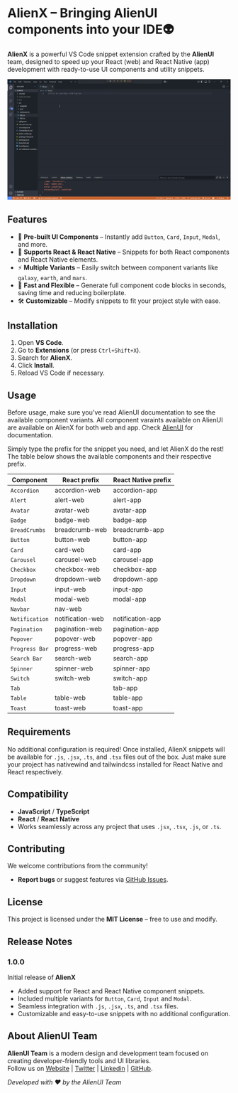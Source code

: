 # AlienX – Bringing AlienUI components into your IDE👽

**AlienX** is a powerful VS Code snippet extension crafted by the **AlienUI** team, designed to speed up your React (web) and React Native (app) development with ready-to-use UI components and utility snippets.

![alienx](alienx.gif)

## Features

- 🚀 **Pre-built UI Components** – Instantly add `Button`, `Card`, `Input`, `Modal`, and more.
- 🧩 **Supports React & React Native** – Snippets for both React components and React Native elements.
- ⚡ **Multiple Variants** – Easily switch between component variants like `galaxy`, `earth`, and `mars`.
- 🔄 **Fast and Flexible** – Generate full component code blocks in seconds, saving time and reducing boilerplate.
- 🛠️ **Customizable** – Modify snippets to fit your project style with ease.

## Installation

1. Open **VS Code**.
2. Go to **Extensions** (or press `Ctrl+Shift+X`).
3. Search for **AlienX**.
4. Click **Install**.
5. Reload VS Code if necessary.

## Usage

Before usage, make sure you've read AlienUI documentation to see the available component variants. All component varaints available on AlienUI are available on AlienX for both web and app. Check [AlienUI](https://alienui.vercel.app) for documentation.

Simply type the prefix for the snippet you need, and let AlienX do the rest!
The table below shows the available components and their respective prefix.

| **Component**  | **React prefix** | **React Native prefix** |
| -------------- | ---------------- | ----------------------- |
| `Accordion`    | accordion-web    | accordion-app           |
| `Alert`        | alert-web        | alert-app               |
| `Avatar`       | avatar-web       | avatar-app              |
| `Badge`        | badge-web        | badge-app               |
| `BreadCrumbs`  | breadcrumb-web   | breadcrumb-app          |
| `Button`       | button-web       | button-app              |
| `Card`         | card-web         | card-app                |
| `Carousel`     | carousel-web     | carousel-app            |
| `Checkbox`     | checkbox-web     | checkbox-app            |
| `Dropdown`     | dropdown-web     | dropdown-app            |
| `Input`        | input-web        | input-app               |
| `Modal`        | modal-web        | modal-app               |
| `Navbar`       | nav-web          |                         |
| `Notification` | notification-web | notification-app        |
| `Pagination`   | pagination-web   | pagination-app          |
| `Popover`      | popover-web      | popover-app             |
| `Progress Bar` | progress-web     | progress-app            |
| `Search Bar`   | search-web       | search-app              |
| `Spinner`      | spinner-web      | spinner-app             |
| `Switch`       | switch-web       | switch-app              |
| `Tab`          |                  | tab-app                 |
| `Table`        | table-web        | table-app               |
| `Toast`        | toast-web        | toast-app               |

## Requirements

No additional configuration is required! Once installed, AlienX snippets will be available for `.js`, `.jsx`, `.ts`, and `.tsx` files out of the box.
Just make sure your project has nativewind and tailwindcss installed for React Native and React respectively.

## Compatibility

- **JavaScript** / **TypeScript**
- **React** / **React Native**
- Works seamlessly across any project that uses `.jsx`, `.tsx`, `.js`, or `.ts`.

## Contributing

We welcome contributions from the community!

- **Report bugs** or suggest features via [GitHub Issues](https://github.com/khaymanii/AlienUI/issues).

## License

This project is licensed under the **MIT License** – free to use and modify.

## Release Notes

### 1.0.0

Initial release of **AlienX**

- Added support for React and React Native component snippets.
- Included multiple variants for `Button`, `Card`, `Input` and `Modal`.
- Seamless integration with `.js`, `.jsx`, `.ts`, and `.tsx` files.
- Customizable and easy-to-use snippets with no additional configuration.

## About AlienUI Team

**AlienUI Team** is a modern design and development team focused on creating developer-friendly tools and UI libraries.  
Follow us on [Website](https://alienui.vercel.app) | [Twitter](https://x.com/alienui) | [Linkedin](https://linkedin.com/company/alien-ui) | [GitHub](https://github.com/khaymanii/alienui).

_Developed with ❤️ by the AlienUI Team_

